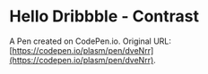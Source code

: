 # Hello Dribbble - Contrast

A Pen created on CodePen.io. Original URL: [https://codepen.io/plasm/pen/dveNrr](https://codepen.io/plasm/pen/dveNrr).

